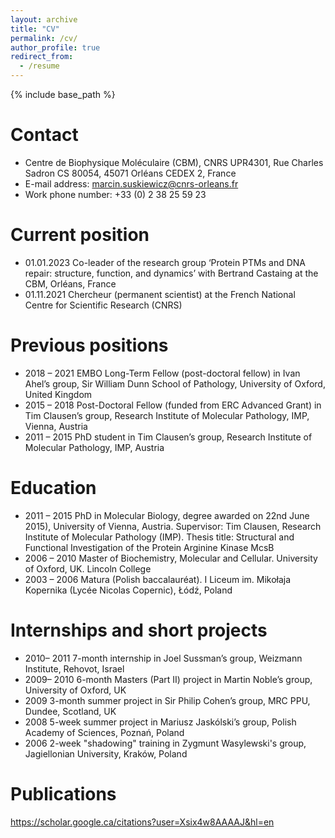 ```yaml
---
layout: archive
title: "CV"
permalink: /cv/
author_profile: true
redirect_from:
  - /resume
---
```


{% include base_path %}

Contact
======
* Centre de Biophysique Moléculaire (CBM), CNRS UPR4301, Rue Charles Sadron CS 80054, 45071 Orléans CEDEX 2, France
* E-mail address: marcin.suskiewicz@cnrs-orleans.fr
* Work phone number: +33 (0) 2 38 25 59 23

Current position
======
* 01.01.2023  Co-leader of the research group ‘Protein PTMs and DNA repair: structure, function, and dynamics’ with Bertrand Castaing at the CBM, Orléans, France
* 01.11.2021  Chercheur (permanent scientist) at the French National Centre for Scientific Research (CNRS)

Previous positions
======
* 2018 – 2021  EMBO Long-Term Fellow (post-doctoral fellow) in Ivan Ahel’s group, Sir William Dunn School of Pathology, University of Oxford, United Kingdom
* 2015 – 2018  Post-Doctoral Fellow (funded from ERC Advanced Grant) in Tim Clausen’s group, Research Institute of Molecular Pathology, IMP, Vienna, Austria
* 2011 – 2015  PhD student in Tim Clausen’s group, Research Institute of Molecular Pathology, IMP, Austria

Education
======
* 2011 – 2015  PhD in Molecular Biology, degree awarded on 22nd June 2015), University of Vienna, Austria. Supervisor: Tim Clausen, Research Institute of Molecular Pathology (IMP). Thesis title: Structural and Functional Investigation of the Protein Arginine Kinase McsB
* 2006 – 2010  Master of Biochemistry, Molecular and Cellular. University of Oxford, UK. Lincoln College
* 2003 – 2006  Matura (Polish baccalauréat). I Liceum im. Mikołaja Kopernika (Lycée Nicolas Copernic), Łódź, Poland

Internships and short projects
======
* 2010– 2011  7-month internship in Joel Sussman’s group, Weizmann Institute, Rehovot, Israel
* 2009– 2010  6-month Masters (Part II) project in Martin Noble’s group, University of Oxford, UK
* 2009  3-month summer project in Sir Philip Cohen’s group, MRC PPU, Dundee, Scotland, UK
* 2008  5-week summer project in Mariusz Jaskólski’s group, Polish Academy of Sciences, Poznań, Poland
* 2006  2-week "shadowing" training in Zygmunt Wasylewski's group, Jagiellonian University, Kraków, Poland

Publications
======
https://scholar.google.ca/citations?user=Xsix4w8AAAAJ&hl=en
